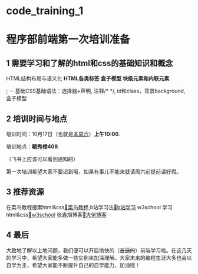 # code_training_1
# 程序部前端第一次培训准备

## 1 需要学习和了解的html和css的基础知识和概念

 HTML结构布局与语义化
 **HTML各类标签**
**盒子模型**
 **块级元素和内联元素**:<div>; <span>···
 基础CSS基础语法：选择器+声明, 注释/* */, id和class，背景background, 盒子模型<div>

## 2 培训时间与地点

 培训时间：10月17日（也就是<u>本周六</u>）**上午10:00**.

 培训地点：**毓秀楼409**.

  （飞书上应该可以看到通知的）

  第一次培训希望大家不要迟到哦，如果有事儿不能来就请周六前提前请好假。

## 3 推荐资源

 在菜鸟教程搜索html&css[🔗菜鸟教程 ](https://www.runoob.com/)
 b站学习法[🔗b站学习](https://www.bilibili.com/video/av71126754)
 w3school 学习html&css[🔗w3school](https://www.w3school.com.cn/)
 张鑫旭博客[🔗大佬博客](https://www.zhangxinxu.com/wordpress/page/2/)

## 4 最后

大致地了解以上地问题，我们便可以开启愉快的（~~苦逼的~~）前端学习啦。在这几天的学习中，希望大家能多做一些实例来加深理解。大家未来的编程生涯大多也会以自学为主，希望大家能不断提升自己的自学能力，加油哦！
